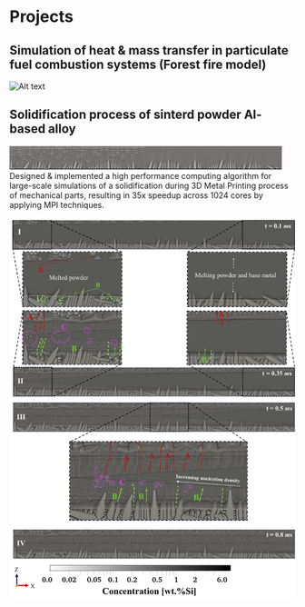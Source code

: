 # Projects

## Simulation of heat & mass transfer in particulate fuel combustion systems (Forest fire model)
![ Alt text](stock_combust_anim.gif) [](stock_combust_anim.gif)

## Solidification process of sinterd powder Al-based alloy
![ Alt text](3D_printing.gif) [](3D_printing.gif)
Designed & implemented a high performance computing algorithm for large-scale simulations of a solidification during 3D Metal Printing process of mechanical parts, resulting in 35x speedup across 1024 cores by applying MPI techniques.

<img src="./cover_photo.png">

